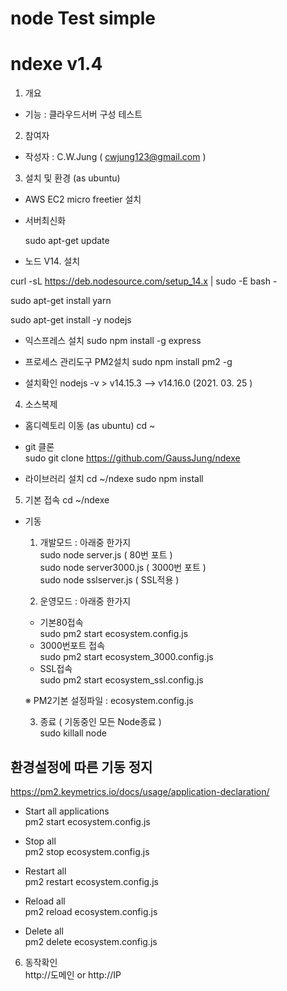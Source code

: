 ﻿# node Test simple 
# ndexe v1.4 

1. 개요 
- 기능 :  클라우드서버 구성 테스트  

2. 참여자  
- 작성자 : C.W.Jung ( cwjung123@gmail.com )

3. 설치 및 환경 (as ubuntu) 

- AWS EC2 micro freetier 설치   

- 서버최신화   

  sudo apt-get update

- 노드 V14. 설치

curl -sL https://deb.nodesource.com/setup_14.x | sudo -E bash -  

sudo apt-get install yarn  

sudo apt-get install -y nodejs  

- 익스프레스 설치
sudo npm install -g express
 
 - 프로세스 관리도구 PM2설치 
sudo npm install pm2 -g
 
- 설치확인
 nodejs -v    > v14.15.3  --> v14.16.0 (2021. 03. 25 )  

 
4. 소스복제 
- 홈디렉토리 이동 (as ubuntu)
cd ~
- git 클론   
  sudo git clone https://github.com/GaussJung/ndexe 

- 라이브러리 설치 
cd ~/ndexe
sudo npm install   
 
5. 기본 접속 
  cd ~/ndexe

- 기동      
  1) 개발모드  : 아래중 한가지    
  sudo node server.js ( 80번 포트 )   
  sudo node server3000.js ( 3000번 포트 )   
  sudo node sslserver.js  ( SSL적용 )   

  2) 운영모드  : 아래중 한가지 
  - 기본80접속  
  sudo pm2 start ecosystem.config.js   
  - 3000번포트 접속     
  sudo pm2 start ecosystem_3000.config.js   
  - SSL접속     
  sudo pm2 start ecosystem_ssl.config.js   

  ※ PM2기본 설정파일 :  ecosystem.config.js   

  3) 종료 ( 기동중인 모든 Node종료 )         
  sudo killall node     
   
## 환경설정에 따른 기동 정지 
https://pm2.keymetrics.io/docs/usage/application-declaration/

- Start all applications  
pm2 start ecosystem.config.js  

- Stop all  
pm2 stop ecosystem.config.js

- Restart all   
pm2 restart ecosystem.config.js

- Reload all  
pm2 reload ecosystem.config.js

- Delete all  
pm2 delete ecosystem.config.js 

6. 동작확인   
http://도메인  or http://IP 
  
